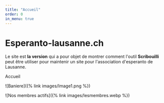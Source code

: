 ```yaml
---
title: "Accueil"
order: 0
in_menu: true
---
```

# Esperanto-lausanne.ch

Le site est **la version** qui a pour objet de montrer comment l'outil **Scribouilli** peut être utiliser pour maintenir un site pour l'association d'esperanto de Lausanne.

Accueil

![Baniere]({% link images/Image1.png %})


![Nos membres actifs]({% link images/lesmembres.webp %})
